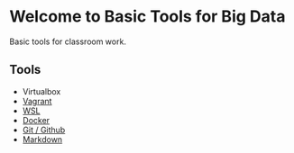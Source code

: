 # Welcome to Basic Tools for Big Data

Basic tools for classroom work.

## Tools

* Virtualbox
* [Vagrant](vagrant)
* [WSL](wsl)
* [Docker](docker)
* [Git / Github](git)
* [Markdown](markdown)



